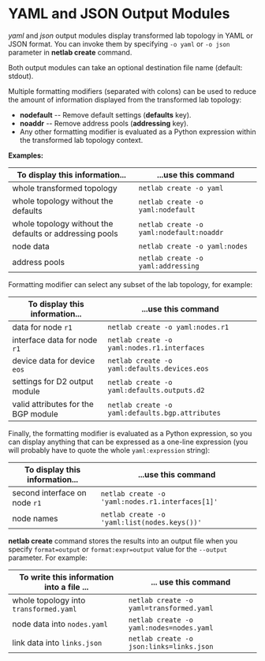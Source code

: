 # YAML and JSON Output Modules

*yaml* and *json* output modules display transformed lab topology in YAML or JSON format. You can invoke them by specifying `-o yaml` or `-o json` parameter in **netlab create** command.

Both output modules can take an optional destination file name (default: stdout).

Multiple formatting modifiers (separated with colons) can be used to reduce the amount of information displayed from the transformed lab topology:

* **nodefault** -- Remove default settings (**defaults** key).
* **noaddr** -- Remove address pools (**addressing** key).
* Any other formatting modifier is evaluated as a Python expression within the transformed lab topology context.

**Examples:**

| To display this information... | ...use this command |
|--------------------------------|---------------------|
| whole transformed topology     | `netlab create -o yaml` |
| whole topology without the defaults | `netlab create -o yaml:nodefault` |
| whole topology without the defaults or addressing pools | `netlab create -o yaml:nodefault:noaddr` |
| node data                      | `netlab create -o yaml:nodes`  |
| address pools                  | `netlab create -o yaml:addressing`  |

Formatting modifier can select any subset of the lab topology, for example:

| To display this information... | ...use this command |
|--------------------------------|---------------------|
| data for node `r1`             | `netlab create -o yaml:nodes.r1` |
| interface data for node `r1`   | `netlab create -o yaml:nodes.r1.interfaces` |
| device data for device `eos` | `netlab create -o yaml:defaults.devices.eos` |
| settings for D2 output module | `netlab create -o yaml:defaults.outputs.d2` |
| valid attributes for the BGP module | `netlab create -o yaml:defaults.bgp.attributes` |

Finally, the formatting modifier is evaluated as a Python expression, so you can display anything that can be expressed as a one-line expression (you will probably have to quote the whole `yaml:expression` string):

| To display this information... | ...use this command |
|--------------------------------|---------------------|
| second interface on node `r1`  |  `netlab create -o 'yaml:nodes.r1.interfaces[1]'` |
| node names                     | `netlab create -o 'yaml:list(nodes.keys())'` |

**netlab create** command stores the results into an output file when you specify `format=output` or `format:expr=output` value for the `--output` parameter. For example:

| To write this information into a file ... | ... use this command |
|--------------------------------|---------------------|
| whole topology into `transformed.yaml` | `netlab create -o yaml=transformed.yaml` |
| node data into `nodes.yaml`    | `netlab create -o yaml:nodes=nodes.yaml` |
| link data into `links.json`    | `netlab create -o json:links=links.json` |
